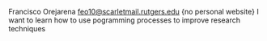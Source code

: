 Francisco Orejarena
feo10@scarletmail.rutgers.edu
{no personal website}
I want to learn how to use pogramming processes to improve research techniques
